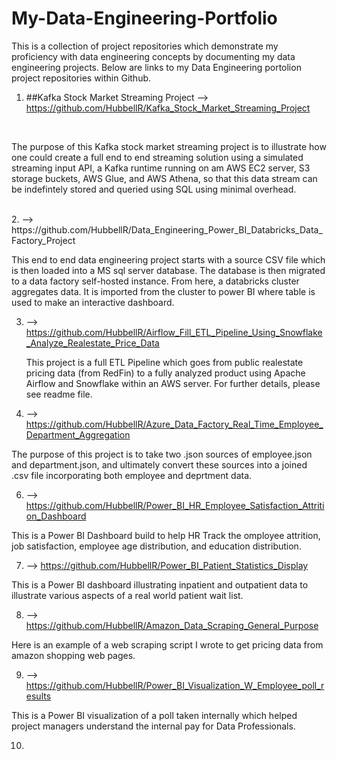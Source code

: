 # My-Data-Engineering-Portfolio
This is a collection of project repositories which demonstrate my proficiency with data engineering concepts by documenting my data engineering projects. Below are links to my Data Engineering portolion project repositories within Github.

1. ##Kafka Stock Market Streaming Project
    --> https://github.com/HubbellR/Kafka_Stock_Market_Streaming_Project
<br />

The purpose of this Kafka stock market streaming project is to illustrate how one could create a full end to end streaming solution using a simulated streaming input API, a Kafka runtime running on am AWS EC2 server,
S3 storage buckets, AWS Glue, and AWS Athena, so that this data stream can be indefintely stored and queried using SQL using minimal overhead.

<br />
2. --> https://github.com/HubbellR/Data_Engineering_Power_BI_Databricks_Data_Factory_Project

This end to end data engineering project starts with a source CSV file which is then loaded into a MS sql server database. The database is then migrated to a data factory self-hosted instance. From here, a databricks cluster aggregates data. It is imported from the cluster to power BI where table is used to make an interactive dashboard.


3. --> https://github.com/HubbellR/Airflow_Fill_ETL_Pipeline_Using_Snowflake_Analyze_Realestate_Price_Data 


   This project is a full ETL Pipeline which goes from public realestate pricing data (from RedFin) to a fully analyzed product using Apache Airflow and Snowflake within an AWS server. For further details, please see readme file.
   
5. --> https://github.com/HubbellR/Azure_Data_Factory_Real_Time_Employee_Department_Aggregation
   
The purpose of this project is to take two .json sources of employee.json and department.json, and ultimately convert these sources into a joined .csv file incorporating both employee and deprtment data.

6.  --> https://github.com/HubbellR/Power_BI_HR_Employee_Satisfaction_Attrition_Dashboard

This is a Power BI Dashboard build to help HR Track the omployee attrition, job satisfaction, employee age distribution, and education distribution.
 
7. --> https://github.com/HubbellR/Power_BI_Patient_Statistics_Display

 This is a Power BI dashboard illustrating inpatient and outpatient data to illustrate various aspects of a real world patient wait list.

8. --> https://github.com/HubbellR/Amazon_Data_Scraping_General_Purpose

Here is an example of a web scraping script I wrote to get pricing data from amazon shopping web pages.


9.  --> https://github.com/HubbellR/Power_BI_Visualization_W_Employee_poll_results

This is a Power BI visualization of a poll taken internally which helped project managers understand the internal pay for Data Professionals. 

10. 


   

